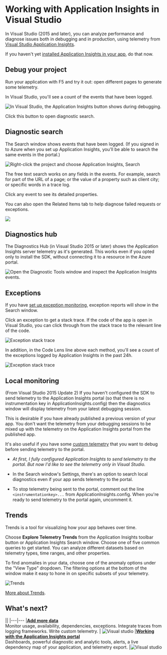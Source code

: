 <properties 
	pageTitle="Working with Application Insights on Visual Studio" 
	description="Performance analysis and diagnostics during debugging and in production." 
	services="application-insights" 
    documentationCenter=".net"
	authors="alancameronwills" 
	manager="douge"/>

<tags 
	ms.service="application-insights" 
	ms.workload="tbd" 
	ms.tgt_pltfrm="ibiza" 
	ms.devlang="na" 
	ms.topic="get-started-article" 
	ms.date="06/21/2016" 
	ms.author="awills"/>


# Working with Application Insights in Visual Studio

In Visual Studio (2015 and later), you can analyze performance and diagnose issues both in debugging and in production, using telemetry from [Visual Studio Application Insights](app-insights-overview.md).

If you haven't yet [installed Application Insights in your app](app-insights-asp-net.md), do that now.

## <a name="run"></a> Debug your project

Run your application with F5 and try it out: open different pages to generate some telemetry.

In Visual Studio, you'll see a count of the events that have been logged.

![In Visual Studio, the Application Insights button shows during debugging.](./media/app-insights-visual-studio/appinsights-09eventcount.png)

Click this button to open diagnostic search. 



## Diagnostic search

The Search window shows events that have been logged. (If you signed in to Azure when you set up Application Insights, you'll be able to search the same events in the portal.)

![Right-click the project and choose Application Insights, Search](./media/app-insights-visual-studio/34.png)

The free text search works on any fields in the events. For example, search for part of the URL of a page; or the value of a property such as client city; or specific words in a trace log.

Click any event to see its detailed properties.

You can also open the Related Items tab to help diagnose failed requests or exceptions.


![](./media/app-insights-visual-studio/41.png)



## Diagnostics hub

The Diagnostics Hub (in Visual Studio 2015 or later) shows the Application Insights server telemetry as it's generated. This works even if you opted only to install the SDK, without connecting it to a resource in the Azure portal.

![Open the Diagnostic Tools window and inspect the Application Insights events.](./media/app-insights-visual-studio/31.png)


## Exceptions

If you have [set up exception monitoring](app-insights-asp-net-exceptions.md), exception reports will show in the Search window. 

Click an exception to get a stack trace. If the code of the app is open in Visual Studio, you can click through from the stack trace to the relevant line of the code.


![Exception stack trace](./media/app-insights-visual-studio/17.png)

In addition, in the Code Lens line above each method, you'll see a count of the exceptions logged by Application Insights in the past 24h.

![Exception stack trace](./media/app-insights-visual-studio/21.png)


## Local monitoring



(From Visual Studio 2015 Update 2) If you haven't configured the SDK to send telemetry to the Application Insights portal (so that there is no instrumentation key in ApplicationInsights.config) then the diagnostics window will display telemetry from your latest debugging session. 

This is desirable if you have already published a previous version of your app. You don't want the telemetry from your debugging sessions to be mixed up with the telemetry on the Application Insights portal from the published app.

It's also useful if you have some [custom telemetry](app-insights-api-custom-events-metrics.md) that you want to debug before sending telemetry to the portal.


* *At first, I fully configured Application Insights to send telemetry to the portal. But now I'd like to see the telemetry only in Visual Studio.*

 * In the Search window's Settings, there's an option to search local diagnostics even if your app sends telemetry to the portal.
 * To stop telemetry being sent to the portal, comment out the line `<instrumentationkey>...` from ApplicationInsights.config. When you're ready to send telemetry to the portal again, uncomment it.

## Trends

Trends is a tool for visualizing how your app behaves over time. 

Choose **Explore Telemetry Trends** from the Application Insights toolbar button or Application Insights Search window. Choose one of five common queries to get started. You can analyze different datasets based on telemetry types, time ranges, and other properties. 

To find anomalies in your data, choose one of the anomaly options under the "View Type" dropdown. The filtering options at the bottom of the window make it easy to hone in on specific subsets of your telemetry.

![Trends](./media/app-insights-visual-studio/51.png)

[More about Trends](app-insights-visual-studio-trends.md).

## What's next?

||
|---|---
|**[Add more data](app-insights-asp-net-more.md)**<br/>Monitor usage, availability, dependencies, exceptions. Integrate traces from logging frameworks. Write custom telemetry. | ![Visual studio](./media/app-insights-asp-net/64.png)
|**[Working with the Application Insights portal](app-insights-dashboards.md)**<br/>Dashboards, powerful diagnostic and analytic tools, alerts, a live dependency map of your application, and telemetry export. |![Visual studio](./media/app-insights-asp-net/62.png)


 
